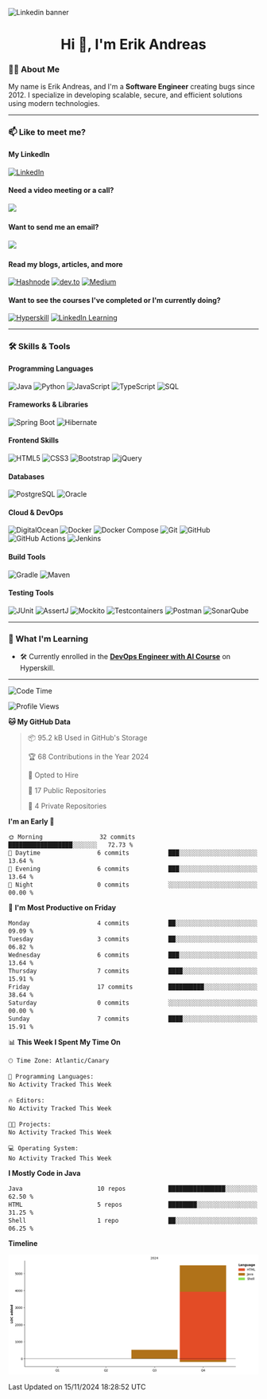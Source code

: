 ![Linkedin banner](https://github.com/user-attachments/assets/a2441d52-5aeb-436c-a41c-2ed574670bd7)
<h1 align="center">Hi 👋, I'm Erik Andreas</h1>

### 👨‍💻 About Me
My name is Erik Andreas, and I'm a **Software Engineer** creating bugs since 2012. I specialize in developing scalable, secure, and efficient solutions using modern technologies.

---

### 📫 Like to meet me?
#### My LinkedIn
[![LinkedIn](https://img.shields.io/badge/LinkedIn-0077B5?style=for-the-badge&logo=linkedin&logoColor=white)](https://www.linkedin.com/in/erik-andreas-backend-developer)

#### Need a video meeting or a call?
<a href="https://calendly.com/erikandreasdev/30min" target="_blank"><img src="https://img.shields.io/badge/Schedule-Video%20Meeting-2088FF?style=for-the-badge&logo=googlemeet&logoColor=white"></a>

#### Want to send me an email?
<a href="mailto:erik.dvera+info@proton.me" target="_blank"><img src="https://img.shields.io/badge/Email-Me-D14836?style=for-the-badge&logo=gmail&logoColor=white"></a>


#### Read my blogs, articles, and more
[![Hashnode](https://img.shields.io/badge/Hashnode-2962FF?style=for-the-badge&logo=hashnode&logoColor=white)](https://hashnode.com/@erikandreasdev)
[![dev.to](https://img.shields.io/badge/dev.to-0A0A0A?style=for-the-badge&logo=devdotto&logoColor=white)](https://dev.to/erikandreasdev)
[![Medium](https://img.shields.io/badge/Medium-12100E?style=for-the-badge&logo=medium&logoColor=white)](https://medium.com/@erikandreasdev)

#### Want to see the courses I've completed or I'm currently doing?
[![Hyperskill](https://img.shields.io/badge/Hyperskill-3B82F6?style=for-the-badge&logo=readthedocs&logoColor=white)](https://hyperskill.org/profile/81278326)
[![LinkedIn Learning](https://img.shields.io/badge/LinkedIn%20Certifications-0077B5?style=for-the-badge&logo=linkedin&logoColor=white)](https://www.linkedin.com/in/erik-andreas-backend-developer/details/certifications/)

---

### 🛠️ Skills & Tools
#### Programming Languages
![Java](https://img.shields.io/badge/Java-ED8B00?style=for-the-badge&logo=java&logoColor=white)
![Python](https://img.shields.io/badge/Python-3776AB?style=for-the-badge&logo=python&logoColor=white)
![JavaScript](https://img.shields.io/badge/JavaScript-F7DF1E?style=for-the-badge&logo=javascript&logoColor=black)
![TypeScript](https://img.shields.io/badge/TypeScript-3178C6?style=for-the-badge&logo=typescript&logoColor=white)
![SQL](https://img.shields.io/badge/SQL-003B57?style=for-the-badge&logo=sqlite&logoColor=white)

#### Frameworks & Libraries
![Spring Boot](https://img.shields.io/badge/Spring%20Boot-6DB33F?style=for-the-badge&logo=spring&logoColor=white)
![Hibernate](https://img.shields.io/badge/Hibernate-59666C?style=for-the-badge&logo=hibernate&logoColor=white)

#### Frontend Skills
![HTML5](https://img.shields.io/badge/HTML5-E34F26?style=for-the-badge&logo=html5&logoColor=white)
![CSS3](https://img.shields.io/badge/CSS3-1572B6?style=for-the-badge&logo=css3&logoColor=white)
![Bootstrap](https://img.shields.io/badge/Bootstrap-563D7C?style=for-the-badge&logo=bootstrap&logoColor=white)
![jQuery](https://img.shields.io/badge/jQuery-0769AD?style=for-the-badge&logo=jquery&logoColor=white)

#### Databases
![PostgreSQL](https://img.shields.io/badge/PostgreSQL-316192?style=for-the-badge&logo=postgresql&logoColor=white)
![Oracle](https://img.shields.io/badge/Oracle-F80000?style=for-the-badge&logo=oracle&logoColor=white)

#### Cloud & DevOps
![DigitalOcean](https://img.shields.io/badge/DigitalOcean-0080FF?style=for-the-badge&logo=digitalocean&logoColor=white)
![Docker](https://img.shields.io/badge/Docker-2496ED?style=for-the-badge&logo=docker&logoColor=white)
![Docker Compose](https://img.shields.io/badge/Docker%20Compose-2496ED?style=for-the-badge&logo=docker&logoColor=white)
![Git](https://img.shields.io/badge/Git-F05032?style=for-the-badge&logo=git&logoColor=white)
![GitHub](https://img.shields.io/badge/GitHub-181717?style=for-the-badge&logo=github&logoColor=white)
![GitHub Actions](https://img.shields.io/badge/GitHub%20Actions-2088FF?style=for-the-badge&logo=githubactions&logoColor=white)
![Jenkins](https://img.shields.io/badge/Jenkins-D24939?style=for-the-badge&logo=jenkins&logoColor=white)

#### Build Tools
![Gradle](https://img.shields.io/badge/Gradle-02303A?style=for-the-badge&logo=gradle&logoColor=white)
![Maven](https://img.shields.io/badge/Maven-C71A36?style=for-the-badge&logo=apachemaven&logoColor=white)

#### Testing Tools
![JUnit](https://img.shields.io/badge/JUnit-25A162?style=for-the-badge&logo=junit5&logoColor=white)
![AssertJ](https://img.shields.io/badge/AssertJ-3DDC84?style=for-the-badge&logo=java&logoColor=white)
![Mockito](https://img.shields.io/badge/Mockito-5A9BD4?style=for-the-badge)
![Testcontainers](https://img.shields.io/badge/Testcontainers-2496ED?style=for-the-badge&logo=docker&logoColor=white)
![Postman](https://img.shields.io/badge/Postman-FF6C37?style=for-the-badge&logo=postman&logoColor=white)
![SonarQube](https://img.shields.io/badge/SonarQube-4E9BCD?style=for-the-badge&logo=sonarqube&logoColor=white)

---

### 🌱 What I'm Learning
- 🛠️ Currently enrolled in the [**DevOps Engineer with AI Course**](https://hyperskill.org/courses/80-devops-engineer-with-ai) on Hyperskill.

---

<!--START_SECTION:waka-->
![Code Time](http://img.shields.io/badge/Code%20Time-0%20secs-blue)

![Profile Views](http://img.shields.io/badge/Profile%20Views-0-blue)

**🐱 My GitHub Data** 

> 📦 95.2 kB Used in GitHub's Storage 
 > 
> 🏆 68 Contributions in the Year 2024
 > 
> 💼 Opted to Hire
 > 
> 📜 17 Public Repositories 
 > 
> 🔑 4 Private Repositories 
 > 
**I'm an Early 🐤** 

```text
🌞 Morning                32 commits          ██████████████████░░░░░░░   72.73 % 
🌆 Daytime                6 commits           ███░░░░░░░░░░░░░░░░░░░░░░   13.64 % 
🌃 Evening                6 commits           ███░░░░░░░░░░░░░░░░░░░░░░   13.64 % 
🌙 Night                  0 commits           ░░░░░░░░░░░░░░░░░░░░░░░░░   00.00 % 
```
📅 **I'm Most Productive on Friday** 

```text
Monday                   4 commits           ██░░░░░░░░░░░░░░░░░░░░░░░   09.09 % 
Tuesday                  3 commits           ██░░░░░░░░░░░░░░░░░░░░░░░   06.82 % 
Wednesday                6 commits           ███░░░░░░░░░░░░░░░░░░░░░░   13.64 % 
Thursday                 7 commits           ████░░░░░░░░░░░░░░░░░░░░░   15.91 % 
Friday                   17 commits          ██████████░░░░░░░░░░░░░░░   38.64 % 
Saturday                 0 commits           ░░░░░░░░░░░░░░░░░░░░░░░░░   00.00 % 
Sunday                   7 commits           ████░░░░░░░░░░░░░░░░░░░░░   15.91 % 
```


📊 **This Week I Spent My Time On** 

```text
🕑︎ Time Zone: Atlantic/Canary

💬 Programming Languages: 
No Activity Tracked This Week

🔥 Editors: 
No Activity Tracked This Week

🐱‍💻 Projects: 
No Activity Tracked This Week

💻 Operating System: 
No Activity Tracked This Week
```

**I Mostly Code in Java** 

```text
Java                     10 repos            ████████████████░░░░░░░░░   62.50 % 
HTML                     5 repos             ████████░░░░░░░░░░░░░░░░░   31.25 % 
Shell                    1 repo              ██░░░░░░░░░░░░░░░░░░░░░░░   06.25 % 
```



**Timeline**

![Lines of Code chart](https://raw.githubusercontent.com/erikandreasdev/erikandreasdev/main/assets/bar_graph.png)


 Last Updated on 15/11/2024 18:28:52 UTC
<!--END_SECTION:waka-->
